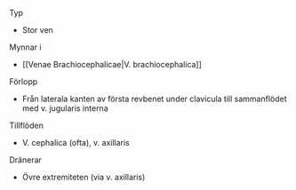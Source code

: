 Typ
- Stor ven

Mynnar i
- [[Venae Brachiocephalicae|V. brachiocephalica]]

Förlopp
- Från laterala kanten av första revbenet under clavicula till sammanflödet med v. jugularis interna

Tillflöden
- V. cephalica (ofta), v. axillaris

Dränerar
- Övre extremiteten (via v. axillaris)


